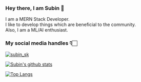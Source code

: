 ### Hey there, I am Subin 👋
I am a MERN Stack Developer. 
<br>
I like to develop things which are beneficial to the community.
<br>
Also, I am a ML/AI enthusiast.
<br>

### My social media handles 👇🏻
<a href="https://www.instagram.com/subin_sk/" >![subin_sk](https://img.shields.io/badge/-Instagram-833AB4?style=plastic&logo=Instagram)</a>
                                            
[![Subin's github stats](https://github-readme-stats.vercel.app/api?username=subinsk)](https://github.com/subinsk/github-readme-stats)

[![Top Langs](https://github-readme-stats.vercel.app/api/top-langs/?username=subinsk&layout=compact)](https://github.com/subinsk/github-readme-stats)


                                            
